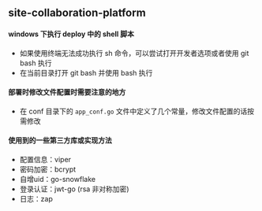 ## site-collaboration-platform

#### windows 下执行 deploy 中的 shell 脚本

- 如果使用终端无法成功执行 sh 命令，可以尝试打开开发者选项或者使用 git bash 执行
- 在当前目录打开 git bash 并使用 bash 执行

#### 部署时修改文件配置时需要注意的地方

- 在 conf 目录下的 `app_conf.go` 文件中定义了几个常量，修改文件配置的话按需修改

#### 使用到的一些第三方库或实现方法

- 配置信息：viper
- 密码加密：bcrypt
- 自增uid：go-snowflake
- 登录认证：jwt-go (rsa 非对称加密)
- 日志：zap